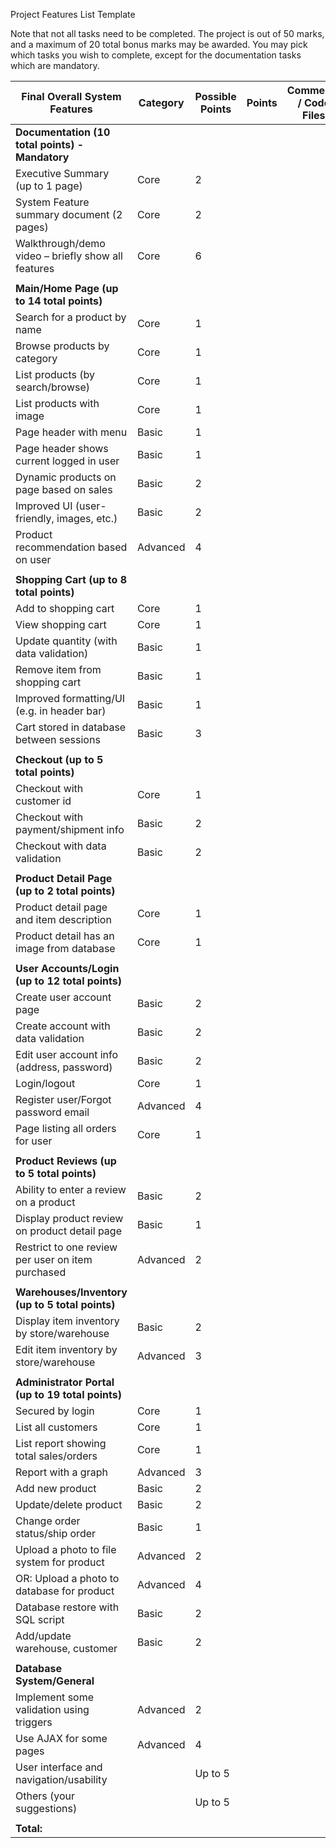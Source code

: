 Project Features List Template

Note that not all tasks need to be completed. The project is out of 50 marks, and a maximum of 20 total bonus marks may be awarded. You may pick which tasks you wish to complete, except for the documentation tasks which are mandatory.

| Final Overall System Features                       | Category	| Possible Points	| Points	| Comments / Code Files |
| --------------------------------------------------- | --------- | --------------- | ------- | --------------------- |
| **Documentation (10 total points) - Mandatory**                                                                     |
| Executive Summary (up to 1 page)	                  | Core	    |         2		    |       	|                       |
| System Feature summary document (2 pages)	          | Core	    |         2		    |       	|                       |
| Walkthrough/demo video – briefly show all features	| Core	    |         6		    |       	|                       |
| |
| **Main/Home Page (up to 14 total points)**                                                                          |
| Search for a product by name	                      | Core	    |         1		    |       	|                       |
| Browse products by category                         | Core	    |         1		    |       	|                       |
| List products (by search/browse)	                  | Core	    |         1		    |       	|                       |
| List products with image | Core	| 1|
| Page header with menu	| Basic	| 1 |
| Page header shows current logged in user	| Basic | 1 |
| Dynamic products on page based on sales	| Basic |	2	|	
| Improved UI (user-friendly, images, etc.)	| Basic	| 2	|
| Product recommendation based on user | Advanced	| 4		|
| |
| **Shopping Cart (up to 8 total points)** |
| Add to shopping cart	| Core	| 1 |		
| View shopping cart	| Core	| 1	|
| Update quantity (with data validation) | Basic	| 1	|
| Remove item from shopping cart	| Basic	| 1	|	
| Improved formatting/UI (e.g. in header bar)	| Basic	| 1	|
| Cart stored in database between sessions | Basic	| 3	|	
| |
|**Checkout (up to 5 total points)**|
|Checkout with customer id	| Core	| 1	|	
|Checkout with payment/shipment info	| Basic	| 2 |
|Checkout with data validation	| Basic	| 2 |
| |
|**Product Detail Page (up to 2 total points)**|
| Product detail page and item description	| Core	| 1	|
| Product detail has an image from database	| Core	| 1	|	
| |
|**User Accounts/Login (up to 12 total points)**|
| Create user account page	| Basic	| 2	|
| Create account with data validation	| Basic	| 2	|
| Edit user account info (address, password)	| Basic	| 2	|	
| Login/logout	| Core	| 1	|
| Register user/Forgot password email	| Advanced	| 4	|
| Page listing all orders for user	| Core	| 1	|
| |
|**Product Reviews (up to 5 total points)**|
| Ability to enter a review on a product	| Basic	| 2	|
| Display product review on product detail page	| Basic	| 1	|	
| Restrict to one review per user on item purchased	| Advanced | 2	|	
| |
|**Warehouses/Inventory (up to 5 total points)**|
| Display item inventory by store/warehouse	| Basic |	2 |		
| Edit item inventory by store/warehouse | Advanced | 3	|
| |
|**Administrator Portal (up to 19 total points)**|	
| Secured by login	| Core	| 1	|	
| List all customers	| Core	| 1	|
| List report showing total sales/orders	| Core	| 1	|
| Report with a graph	| Advanced	| 3	|
| Add new product	| Basic	| 2	|	
| Update/delete product	| Basic	| 2	|	
| Change order status/ship order	| Basic	| 1	|
| Upload a photo to file system for product	| Advanced	| 2	|
| OR: Upload a photo to database for product	| Advanced	| 4	|	
| Database restore with SQL script	| Basic	| 2	|	
| Add/update warehouse, customer	| Basic	| 2 |		
| |			
|**Database System/General**|		
| Implement some validation using triggers |	Advanced	| 2	|	
| Use AJAX for some pages	| Advanced	| 4	|
| User interface and navigation/usability | |	Up to 5	|
| Others (your suggestions)	|	| Up to 5	|
| |
| **Total:** |
